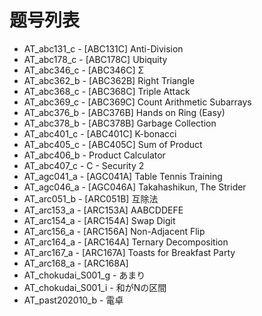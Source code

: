# 题号列表

- AT_abc131_c - [ABC131C] Anti-Division
- AT_abc178_c - [ABC178C] Ubiquity
- AT_abc346_c - [ABC346C] Σ
- AT_abc362_b - [ABC362B] Right Triangle
- AT_abc368_c - [ABC368C] Triple Attack
- AT_abc369_c - [ABC369C] Count Arithmetic Subarrays
- AT_abc376_b - [ABC376B] Hands on Ring (Easy)
- AT_abc378_b - [ABC378B] Garbage Collection
- AT_abc401_c - [ABC401C] K-bonacci
- AT_abc405_c - [ABC405C] Sum of Product
- AT_abc406_b - Product Calculator
- AT_abc407_c - C - Security 2
- AT_agc041_a - [AGC041A] Table Tennis Training
- AT_agc046_a - [AGC046A] Takahashikun, The Strider
- AT_arc051_b - [ARC051B] 互除法
- AT_arc153_a - [ARC153A] AABCDDEFE
- AT_arc154_a - [ARC154A] Swap Digit
- AT_arc156_a - [ARC156A] Non-Adjacent Flip
- AT_arc164_a - [ARC164A] Ternary Decomposition
- AT_arc167_a - [ARC167A] Toasts for Breakfast Party
- AT_arc168_a - [ARC168A] <Inversion>
- AT_chokudai_S001_g - あまり
- AT_chokudai_S001_i - 和がNの区間
- AT_past202010_b - 電卓

